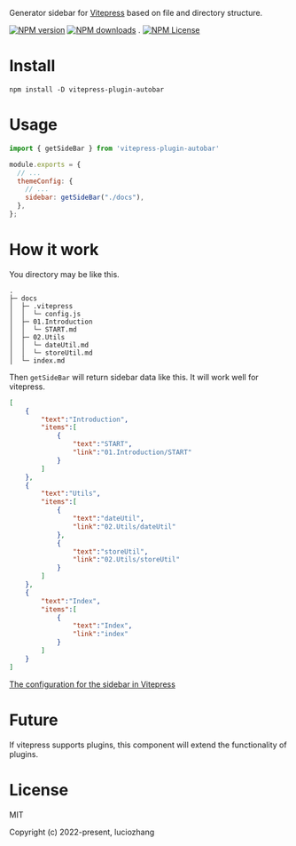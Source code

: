 Generator sidebar for [Vitepress](https://github.com/vuejs/vitepress) based on file and directory structure.

[![NPM version](https://img.shields.io/npm/v/vitepress-plugin-autobar.svg)](https://www.npmjs.com/package/vitepress-plugin-autobar)  [![NPM downloads](https://img.shields.io/npm/dm/vitepress-plugin-autobar.svg)](https://www.npmjs.com/package/vitepress-plugin-autobar) . [![NPM License](https://img.shields.io/badge/license-MIT-blue.svg)](https://github.com/luciozhang/vitepress-plugin-autobar/blob/master/LICENSE)

# Install

```shell
npm install -D vitepress-plugin-autobar
```

# Usage

```javascript
import { getSideBar } from 'vitepress-plugin-autobar'

module.exports = {
  // ...
  themeConfig: {
    // ...
    sidebar: getSideBar("./docs"),
  },
};
```

# How it work

You directory may be like this.

```shell
.
├─ docs
│  ├─ .vitepress
│  │  └─ config.js
│  ├─ 01.Introduction
│  │  └─ START.md
│  ├─ 02.Utils
│  │  └─ dateUtil.md
│  │  └─ storeUtil.md
│  └─ index.md
```

Then `getSideBar` will return sidebar data like this. It will work well for vitepress.

```json
[
    {
        "text":"Introduction",
        "items":[
            {
                "text":"START",
                "link":"01.Introduction/START"
            }
        ]
    },
    {
        "text":"Utils",
        "items":[
            {
                "text":"dateUtil",
                "link":"02.Utils/dateUtil"
            },
            {
                "text":"storeUtil",
                "link":"02.Utils/storeUtil"
            }
        ]
    },
    {
        "text":"Index",
        "items":[
            {
                "text":"Index",
                "link":"index"
            }
        ]
    }
]
```

[The configuration for the sidebar in Vitepress](https://vitepress.vuejs.org/config/theme-configs#sidebar)

# Future

If vitepress supports plugins, this component will extend the functionality of plugins.

# License
MIT

Copyright (c) 2022-present, luciozhang